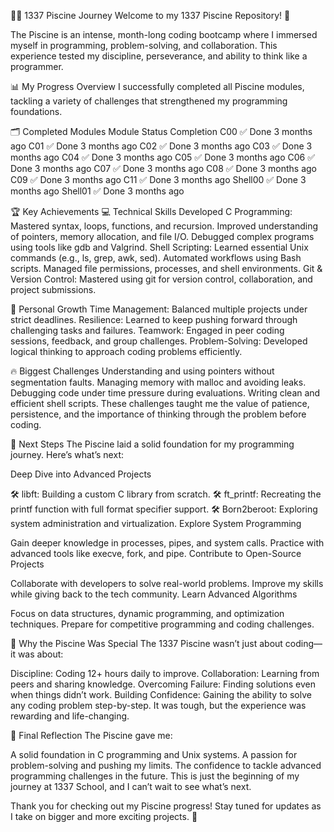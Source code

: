 

🏊‍♂️ 1337 Piscine Journey
Welcome to my 1337 Piscine Repository! 🚀



The Piscine is an intense, month-long coding bootcamp where I immersed myself in programming, problem-solving, and collaboration. This experience tested my discipline, perseverance, and ability to think like a programmer.



📊 My Progress Overview
I successfully completed all Piscine modules, tackling a variety of challenges that strengthened my programming foundations.



🗂 Completed Modules
Module	Status	Completion
C00	✅ Done	3 months ago
C01	✅ Done	3 months ago
C02	✅ Done	3 months ago
C03	✅ Done	3 months ago
C04	✅ Done	3 months ago
C05	✅ Done	3 months ago
C06	✅ Done	3 months ago
C07	✅ Done	3 months ago
C08	✅ Done	3 months ago
C09	✅ Done	3 months ago
C11	✅ Done	3 months ago
Shell00	✅ Done	3 months ago
Shell01	✅ Done	3 months ago


🏆 Key Achievements
💻 Technical Skills Developed
C Programming:
Mastered syntax, loops, functions, and recursion.
Improved understanding of pointers, memory allocation, and file I/O.
Debugged complex programs using tools like gdb and Valgrind.
Shell Scripting:
Learned essential Unix commands (e.g., ls, grep, awk, sed).
Automated workflows using Bash scripts.
Managed file permissions, processes, and shell environments.
Git & Version Control:
Mastered using git for version control, collaboration, and project submissions.


🚀 Personal Growth
Time Management: Balanced multiple projects under strict deadlines.
Resilience: Learned to keep pushing forward through challenging tasks and failures.
Teamwork: Engaged in peer coding sessions, feedback, and group challenges.
Problem-Solving: Developed logical thinking to approach coding problems efficiently.


🔥 Biggest Challenges
Understanding and using pointers without segmentation faults.
Managing memory with malloc and avoiding leaks.
Debugging code under time pressure during evaluations.
Writing clean and efficient shell scripts.
These challenges taught me the value of patience, persistence, and the importance of thinking through the problem before coding.



🎯 Next Steps
The Piscine laid a solid foundation for my programming journey. Here’s what’s next:

Deep Dive into Advanced Projects

🛠 libft: Building a custom C library from scratch.
🛠 ft_printf: Recreating the printf function with full format specifier support.
🛠 Born2beroot: Exploring system administration and virtualization.
Explore System Programming

Gain deeper knowledge in processes, pipes, and system calls.
Practice with advanced tools like execve, fork, and pipe.
Contribute to Open-Source Projects

Collaborate with developers to solve real-world problems.
Improve my skills while giving back to the tech community.
Learn Advanced Algorithms

Focus on data structures, dynamic programming, and optimization techniques.
Prepare for competitive programming and coding challenges.


🌟 Why the Piscine Was Special
The 1337 Piscine wasn’t just about coding—it was about:

Discipline: Coding 12+ hours daily to improve.
Collaboration: Learning from peers and sharing knowledge.
Overcoming Failure: Finding solutions even when things didn’t work.
Building Confidence: Gaining the ability to solve any coding problem step-by-step.
It was tough, but the experience was rewarding and life-changing.



🚀 Final Reflection
The Piscine gave me:

A solid foundation in C programming and Unix systems.
A passion for problem-solving and pushing my limits.
The confidence to tackle advanced programming challenges in the future.
This is just the beginning of my journey at 1337 School, and I can’t wait to see what’s next.



Thank you for checking out my Piscine progress! Stay tuned for updates as I take on bigger and more exciting projects. 🌟

